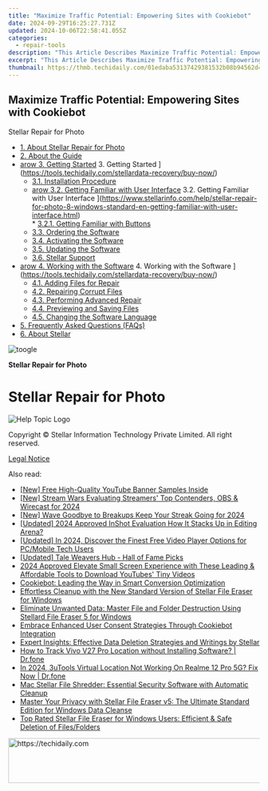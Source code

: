 ```yaml
---
title: "Maximize Traffic Potential: Empowering Sites with Cookiebot"
date: 2024-09-29T16:25:27.731Z
updated: 2024-10-06T22:58:41.055Z
categories:
  - repair-tools
description: "This Article Describes Maximize Traffic Potential: Empowering Sites with Cookiebot"
excerpt: "This Article Describes Maximize Traffic Potential: Empowering Sites with Cookiebot"
thumbnail: https://thmb.techidaily.com/01edaba53137429381532b08b94562d4a741359e1c28374d3f1b3c538848d74c.jpg
---
```


## Maximize Traffic Potential: Empowering Sites with Cookiebot

Stellar Repair for Photo

* [1. About Stellar Repair for Photo](https://tools.techidaily.com/stellardata-recovery/buy-now/)
* [2. About the Guide](https://tools.techidaily.com/stellardata-recovery/buy-now/)
* [arow 3. Getting Started](https://www.stellarinfo.com/help/public/frontEnd/onlinehelp/images/arow.png) 3\. Getting Started ](https://tools.techidaily.com/stellardata-recovery/buy-now/)  
  * [3.1. Installation Procedure](https://tools.techidaily.com/stellardata-recovery/buy-now/)  
  * [arow 3.2. Getting Familiar with User Interface](https://www.stellarinfo.com/help/public/frontEnd/onlinehelp/images/arow.png) 3.2\. Getting Familiar with User Interface ](https://www.stellarinfo.com/help/stellar-repair-for-photo-8-windows-standard-en-getting-familiar-with-user-interface.html)  
         * [3.2.1. Getting Familiar with Buttons](https://tools.techidaily.com/stellardata-recovery/buy-now/)  
  * [3.3. Ordering the Software](https://tools.techidaily.com/stellardata-recovery/buy-now/)  
  * [3.4. Activating the Software](https://tools.techidaily.com/stellardata-recovery/buy-now/)  
  * [3.5. Updating the Software](https://tools.techidaily.com/stellardata-recovery/buy-now/)  
  * [3.6. Stellar Support](https://tools.techidaily.com/stellardata-recovery/buy-now/)
* [arow 4. Working with the Software](https://www.stellarinfo.com/help/public/frontEnd/onlinehelp/images/arow.png) 4\. Working with the Software ](https://tools.techidaily.com/stellardata-recovery/buy-now/)  
  * [4.1. Adding Files for Repair](https://tools.techidaily.com/stellardata-recovery/buy-now/)  
  * [4.2. Repairing Corrupt Files](https://tools.techidaily.com/stellardata-recovery/buy-now/)  
  * [4.3. Performing Advanced Repair](https://tools.techidaily.com/stellardata-recovery/buy-now/)  
  * [4.4. Previewing and Saving Files](https://tools.techidaily.com/stellardata-recovery/buy-now/)  
  * [4.5. Changing the Software Language](https://tools.techidaily.com/stellardata-recovery/buy-now/)
* [5. Frequently Asked Questions (FAQs)](https://www.stellarinfo.com/help/stellar-repair-for-photo-8-windows-standard-en-frequently-asked-questions-faqs-.html)
* [6. About Stellar](https://tools.techidaily.com/stellardata-recovery/buy-now/)

![toogle](https://www.stellarinfo.com/help/public/frontEnd/onlinehelp/images/toogle.png)

**Stellar Repair for Photo**

# **Stellar Repair for Photo**

![Help Topic Logo](https://ukaidot.sjv.io/daqnoj)

 Copyright © Stellar Information Technology Private Limited. All right reserved.

[Legal Notice](https://tools.techidaily.com/stellardata-recovery/buy-now/)

<ins class="adsbygoogle"
     style="display:block"
     data-ad-format="autorelaxed"
     data-ad-client="ca-pub-7571918770474297"
     data-ad-slot="1223367746"></ins>

<ins class="adsbygoogle"
     style="display:block"
     data-ad-client="ca-pub-7571918770474297"
     data-ad-slot="8358498916"
     data-ad-format="auto"
     data-full-width-responsive="true"></ins>

<span class="atpl-alsoreadstyle">Also read:</span>
<div><ul>
<li><a href="https://youtube-zero.techidaily.com/74958612-new-free-high-quality-youtube-banner-samples-inside/"><u>[New] Free High-Quality YouTube Banner Samples Inside</u></a></li>
<li><a href="https://fox-helps.techidaily.com/new-stream-wars-evaluating-streamers-top-contenders-obs-and-wirecast-for-2024/"><u>[New] Stream Wars Evaluating Streamers' Top Contenders, OBS & Wirecast for 2024</u></a></li>
<li><a href="https://snapchat-videos.techidaily.com/new-wave-goodbye-to-breakups-keep-your-streak-going-for-2024/"><u>[New] Wave Goodbye to Breakups Keep Your Streak Going for 2024</u></a></li>
<li><a href="https://fox-friendly.techidaily.com/updated-2024-approved-inshot-evaluation-how-it-stacks-up-in-editing-arena/"><u>[Updated] 2024 Approved InShot Evaluation How It Stacks Up in Editing Arena?</u></a></li>
<li><a href="https://article-tips.techidaily.com/updated-in-2024-discover-the-finest-free-video-player-options-for-pcmobile-tech-users/"><u>[Updated] In 2024, Discover the Finest Free Video Player Options for PC/Mobile Tech Users</u></a></li>
<li><a href="https://some-approaches.techidaily.com/updated-tale-weavers-hub-hall-of-fame-picks/"><u>[Updated] Tale Weavers Hub - Hall of Fame Picks</u></a></li>
<li><a href="https://youtube-zero.techidaily.com/approved-elevate-small-screen-experience-with-these-leading-and-affordable-tools-to-download-youtubes-tiny-videos/"><u>2024 Approved Elevate Small Screen Experience with These Leading & Affordable Tools to Download YouTubes' Tiny Videos</u></a></li>
<li><a href="https://data-safeguard.techidaily.com/cookiebot-leading-the-way-in-smart-conversion-optimization/"><u>Cookiebot: Leading the Way in Smart Conversion Optimization</u></a></li>
<li><a href="https://data-safeguard.techidaily.com/effortless-cleanup-with-the-new-standard-version-of-stellar-file-eraser-for-windows/"><u>Effortless Cleanup with the New Standard Version of Stellar File Eraser for Windows</u></a></li>
<li><a href="https://data-safeguard.techidaily.com/eliminate-unwanted-data-master-file-and-folder-destruction-using-stellard-file-eraser-5-for-windows/"><u>Eliminate Unwanted Data: Master File and Folder Destruction Using Stellard File Eraser 5 for Windows</u></a></li>
<li><a href="https://data-safeguard.techidaily.com/embrace-enhanced-user-consent-strategies-through-cookiebot-integration/"><u>Embrace Enhanced User Consent Strategies Through Cookiebot Integration</u></a></li>
<li><a href="https://data-safeguard.techidaily.com/expert-insights-effective-data-deletion-strategies-and-writings-by-stellar/"><u>Expert Insights: Effective Data Deletion Strategies and Writings by Stellar</u></a></li>
<li><a href="https://android-location-track.techidaily.com/how-to-track-vivo-v27-pro-location-without-installing-software-drfone-by-drfone-virtual-android/"><u>How to Track Vivo V27 Pro Location without Installing Software? | Dr.fone</u></a></li>
<li><a href="https://change-location.techidaily.com/in-2024-3utools-virtual-location-not-working-on-realme-12-pro-5g-fix-now-drfone-by-drfone-virtual-android/"><u>In 2024, 3uTools Virtual Location Not Working On Realme 12 Pro 5G? Fix Now | Dr.fone</u></a></li>
<li><a href="https://data-safeguard.techidaily.com/mac-stellar-file-shredder-essential-security-software-with-automatic-cleanup/"><u>Mac Stellar File Shredder: Essential Security Software with Automatic Cleanup</u></a></li>
<li><a href="https://data-safeguard.techidaily.com/master-your-privacy-with-stellar-file-eraser-v5-the-ultimate-standard-edition-for-windows-data-cleanse/"><u>Master Your Privacy with Stellar File Eraser v5: The Ultimate Standard Edition for Windows Data Cleanse</u></a></li>
<li><a href="https://data-safeguard.techidaily.com/top-rated-stellar-file-eraser-for-windows-users-efficient-and-safe-deletion-of-filesfolders/"><u>Top Rated Stellar File Eraser for Windows Users: Efficient & Safe Deletion of Files/Folders</u></a></li>
</ul></div>

<!-- affiliate ads begin -->
<a href="https://aligracehair.sjv.io/c/5597632/2036486/19272" target="_top" id="2036486">
  <img src="//a.impactradius-go.com/display-ad/19272-2036486" border="0" alt="https://techidaily.com" width="728" height="90"/>
</a>
<img height="0" width="0" src="https://aligracehair.sjv.io/i/5597632/2036486/19272" style="position:absolute;visibility:hidden;" border="0" />
<!-- affiliate ads end -->


